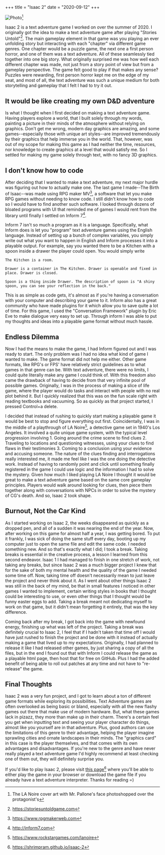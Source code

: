 +++
title = "Isaac 2"
date = "2020-09-12"
+++

![Photo](isaac-2-poster.png)[^1]

Isaac 2 is a text adventure game I worked on over the summer of 2020. I originally got the idea to make a text adventure game after playing "Stories Untold"[^2]. The main gameplay element in that game was you playing an ever unfolding story but interacting with each "chapter" via different game genres. One chapter would be a puzzle game, the next one a first person horror, and one of them was a text adventure. All of these seamlessly tied together into one big story. What originally surprised me was how well each different chapter was made, not just from a story point of view but from a gameplay perspective. The game felt good to play if that makes any sense? Puzzles were rewarding, first person horror kept me on the edge of my seat, and most of all, the text adventure was such a unique medium for both storytelling and gameplay that I felt I had to try it out.

## It would be like creating my own D&D adventure
Is what I thought when I first decided on making a text adventure game. Having players explore a world, that I built solely through my words, painting a picture in their minds of the atmosphere without relying on graphics. Don't get me wrong, modern day graphics are amazing, and some games--especially those with unique art styles--are improved tremendously by their graphics that help immerse you in the world. That, however, was out of my scope for making this game as I had neither the time, resources, nor knowledge to create graphics at a level that would satisfy me. So I settled for making my game solely through text, with no fancy 3D graphics.

## I don't know how to code
After deciding that I wanted to make a text adventure, my next major hurdle was figuring out how to actually make one. The last game I made--The Birth of Isaac--was made using RPG maker MV[^3], a  software that let you make RPG games without needing to know code. I still didn't know how to code so I would have to find another such software. I looked through dozens of bloated programs with UI that reminded me of games I would rent from the library until finally I settled on Inform 7[^4].

Inform 7 isn't so much a program as it is a language. Specifically, what Inform does is let you "program" text adventure games using the English language. Instead of setting up a bunch of complex variables, you simply write out what you want to happen in English and Inform processes it into a playable output. For example, say you wanted there to be a Kitchen with a spoon inside a drawer the player could open. You would simply write

```
The Kitchen is a room.

Drawer is a container in The Kitchen. Drawer is openable and fixed in place. Drawer is closed.

Spoon is a thing inside Drawer. The description of spoon is "A shiny spoon, you can see your reflection in the back."
```

This is as simple as code gets, it's almost as if you're having a conversation with your computer and describing your game to it. Inform also has a great community who have made plugins for it which allow you to save quite a lot of time. For this game, I used the "Conversation Framework" plugin by Eric Eve to make dialogue very easy to set up. Through inform I was able to put my thoughts and ideas into a playable game format without much hassle.

## Endless Dilemma
Now I had the means to make the game, I had Inform figured out and I was ready to start. The only problem was I had no idea what kind of game I wanted to make. The game format did not help me either. Other game formats, like RPG's or FPS' have relatively strict guidelines as to what games in that genre can be. With text adventure, there were no limits, I could quite literally make any game I could think of. With this freedom also came the drawback of having to decide from that very infinite pool of possible games. Originally, I was in the process of making a slice of life game, where the player would do tasks and interact with people with no real plot behind it. But I quickly realized that this was on the fun scale right with reading textbooks and vacuuming. So as quickly as that project started, I pressed Control+a delete.

I decided that instead of rushing to quickly start making a playable game it would be best to stop and figure everything out first. Coincidentally, I was in the middle of a playthrough of LA Noire[^5], a detective game set in 1940's Los Angeles. It involved a quite unique game system, with the typical level progression involving 1. Going around the crime scene to find clues 2. Traveling to locations and questioning witnesses, using your clues to find flaws in their testimonies 3. Coming to a conclusion using your evidence and accusing someone. The nature of the clues finding and interrogations really interested me, it made me feel like I was the one doing the detective work. Instead of having to randomly point and click until something finally registered in the game I could use logic and the information I had to solve the mystery. Given how much I liked playing LA Noire I thought it would be great to make a text adventure game based on the same core gameplay principles. Players would walk around looking for clues, then piece them together along with conversations with NPCs in order to solve the mystery of CG's death. And so, Isaac 2 took shape.

## Burnout, Not the Car Kind
As I started working on Isaac 2, the weeks disappeared as quickly as a dropped pen, and all of a sudden it was nearing the end of the year. Now, after working on this game for almost half a year, I was getting bored. To put it frankly, I was sick of doing the same stuff every day, booting up my computer just to open the same file and edit the same code. I needed something new. And so that's exactly what I did; I took a break. Taking breaks is essential in the creative process, a lesson I learned from this second endeavor. Isaac 1 I had managed to finish in one stretch of work, not taking any breaks, but since Isaac 2 was a much bigger project I knew that for the sake of both my mental health and the quality of the game I needed some time off. Now, taking time off doesn't necessarily mean to just leave the project and never think about it. As I went about other things Isaac 2 was still in the back of my mind, be that in small features I noticed in other games I wanted to implement, certain writing styles in books that I thought could be interesting to use, or even other things that I thought would be funny easter eggs to add. Taking a break meant not dedicating myself to work on that game, but it didn't mean forgetting it entirely, that was the key difference.

 Coming back after my break, I got back into the game with newfound energy, finishing up what was left of the project. Taking a break was definitely crucial to Isaac 2, I feel that if I hadn't taken that time off I would have just rushed to finish the project and be done with it instead of actually making a game that lived up to my expectations. Originally, I had planned to release it like I had released other games, by just sharing a copy of all the files, but in the end I found out that with Inform I could release the game as a playable html page, then host that for free on GitHub. Plus I had the added benefit of being able to roll out patches at any time and not have to "re-release" the game.

## Final Thoughts
Isaac 2 was a very fun project, and I got to learn about a ton of different game formats while exploring its possibilities. Text Adventure games are often overlooked as being basic or bland, especially with all the new flashy games out there that make use of modern hardware. But, what these games lack in pizazz, they more than make up in their charm. There's a certain feel you get when inputting text and seeing your player character do things, almost like you yourself are in that adventure. Plus, good authors can use the limitations of this genre to their advantage, helping the player imagine sprawling cities and ornate landscapes in their minds. The "graphics card" in this case is the player themselves, and that comes with its own advantages and disadvantages. If you're new to the genre and have never really played a text adventure game I'd highly recommend at least checking one of them out, they will definitely surprise you.

If you'd like to play Isaac 2, please visit [this page](https://shrimpram.github.io/isaac-2)[^6] where you'll be able to either play the game in your browser or download the game file if you already have a text adventure interpreter. Thanks for reading =)


[^1]: The LA Noire cover art with Mr. Pallone's face photoshopped over the protagonist's
[^2]: https://storiesuntoldgame.com
[^3]: https://www.rpgmakerweb.com
[^4]: http://inform7.com
[^5]: https://www.rockstargames.com/lanoire
[^6]: https://shrimpram.github.io/isaac-2
